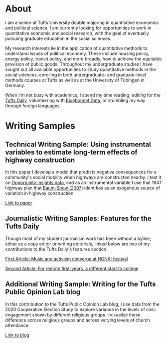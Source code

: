 # About

I am a senior at Tufts University double majoring in quantitative economics and political science. I am currently looking for opportunities to work in quantitative economic and social research, with the goal of eventually pursuing graduate education in the social sciences.

My research interests lie in the application of quantitative methods to understand issues of political economy. These include housing policy, energy policy, transit policy, and more broadly, how to achieve the equitable provision of public goods. Throughout my undergraduate studies I have sought out all available opportunities to study quantitative methods in the social sciences, enrolling in both undergraduate- and graduate-level methods courses at Tufts as well as at the University of Tübingen in Germany.

When I'm not busy with academics, I spend my time reading, editing for the [Tufts Daily](https://tuftsdaily.com), volunteering with [Bluebonnet Data](https://www.bluebonnetdata.org/), or stumbling my way through foreign languages.

# Writing Samples

## Technical Writing Sample: Using instrumental variables to estimate long-term effects of highway construction

In this paper I develop a model that predicts negative consequences for a community's social mobility when highways are constructed nearby. I test it on [Opportunity Insights data](https://opportunityinsights.org/data/), and as an instrumental variable I use that 1947 highway plan that [Baum-Snow (2007)](https://academic.oup.com/qje/article-abstract/122/2/775/1942140?redirectedFrom=fulltext) identifies as an exogenous source of variation in highway construction.

[Link to paper](https://drive.google.com/file/d/1E60NJEgX6LGKm1x6gMCycpgcsK23SeTD/view?usp=sharing)

## Journalistic Writing Samples: Features for the Tufts Daily

Though most of my student journalism work has been without a byline, either as a copy editor or writing editorials, linked below are two of my contributions to the Tufts Daily's features section.

[First Article: Music and activism converge at HONK! festival](https://tuftsdaily.com/features/2019/10/15/music-activism-converge-honk-festival/)

[Second Article: For remote first-years, a different start to college](https://tuftsdaily.com/features/2020/09/25/for-remote-first-years-a-different-start-to-college/)

## Additional Writing Sample: Writing for the Tufts Public Opinion Lab blog

In this contribution to the Tufts Public Opinion Lab blog, I use data from the 2020 Cooperative Election Study to explore variance in the levels of civic engagement shown by different religious groups. I visualize these difference across religious groups and across varying levels of church attendance.

[Link to blog](https://tufts-pol.medium.com/the-complicated-relationship-between-church-attendance-and-political-engagement-in-america-a432907810b2)

